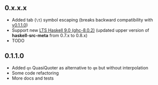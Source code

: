 ## <a name="v0.x.x.x"></a>0.x.x.x

- Added tab (`\t`) symbol escaping
  (breaks backward compatibility with [v0.1.1.0](#v0.1.1.0))
- Support new [LTS Haskell 9.0 (ghc-8.0.2)](https://www.stackage.org/lts-9.0)
  (updated upper version of **haskell-src-meta** from 0.7.x to 0.8.x)
- TODO

## <a name="v0.1.1.0"></a>0.1.1.0

- Added `qn` QuasiQuoter as alternative to `qm` but without interpolation
- Some code refactoring
- More docs and tests
